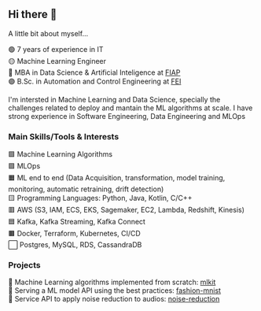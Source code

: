 ## Hi there 👋

A little bit about myself...

:green_circle: 7 years of experience in IT<br>
:yellow_circle: Machine Learning Engineer<br>
:large_blue_circle: MBA in Data Science & Artificial Inteligence at [FIAP](https://www.fiap.com.br/mba/mba-em-data-science-artificial-intelligence/)<br>
:purple_circle: B.Sc. in Automation and Control Engineering at [FEI](https://portal.fei.edu.br/engenharia-de-automacao-e-controle)<br>

I'm intersted in Machine Learning and Data Science, specially the challenges related to deploy and mantain the ML algorithms at scale. I have strong experience in Software Engineering, Data Engineering and MLOps


### Main Skills/Tools & Interests
🟩 Machine Learning Algorithms<br>
🟪 MLOps<br>
🟧 ML end to end (Data Acquisition, transformation, model training, monitoring, automatic retraining, drift detection)<br>
🟨 Programming Languages: Python, Java, Kotlin, C/C++<br>
🟥 AWS (S3, IAM, ECS, EKS, Sagemaker, EC2, Lambda, Redshift, Kinesis)<br>
🟦 Kafka, Kafka Streaming, Kafka Connect<br>
🟫 Docker, Terraform, Kubernetes, CI/CD<br>
⬜ Postgres, MySQL, RDS, CassandraDB

### Projects
🔷 Machine Learning algorithms implemented from scratch: [mlkit](https://github.com/andre1393/mlkit)<br>
🔶 Serving a ML model API using the best practices: [fashion-mnist](https://github.com/andre1393/fashion-mnist)<br>
🔷 Service API to apply noise reduction to audios: [noise-reduction](https://github.com/andre1393/noise-reduction)

